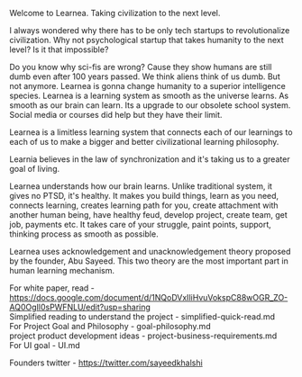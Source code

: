 Welcome to Learnea. Taking civilization to the next level.

I always wondered why there has to be only tech startups to revolutionalize civilization. Why not psychological startup that takes humanity to the next level? Is it that impossible?

Do you know why sci-fis are wrong? Cause they show humans are still dumb even after 100 years passed. We think aliens think of us dumb. But not anymore. Learnea is gonna change humanity to a superior intelligence species. Learnea is a learning system as smooth as the universe learns. As smooth as our brain can learn. Its a upgrade to our obsolete school system. Social media or courses did help but they have their limit.

Learnea is a limitless learning system that connects each of our learnings to each of us to make a bigger and better civilizational learning philosophy.

Learnia believes in the law of synchronization and it's taking us to a greater goal of living.

Learnea understands how our brain learns. Unlike traditional system, it gives no PTSD, it's healthy. It makes you build things, learn as you need, connects learning, creates learning path for you, create attachment with another human being, have healthy feud, develop project, create team, get job, payments etc. It takes care of your struggle, paint points, support, thinking process as smooth as possible.

Learnea uses acknowledgement and unacknowledgement theory proposed by the founder, Abu Sayeed. This two theory are the most important part in human learning mechanism.

For white paper, read -https://docs.google.com/document/d/1NQoDVxIliHvuVokspC88wOGR_ZO-AQ0OgIl0sPWFNLU/edit?usp=sharing <br/>
Simplified reading to understand the project - simplified-quick-read.md<br />
For Project Goal and Philosophy - goal-philosophy.md<br />
project product development ideas - project-business-requirements.md<br />
For UI goal - UI.md<br />

Founders twitter -
https://twitter.com/sayeedkhalshi
